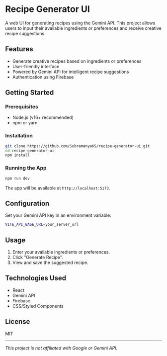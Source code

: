 # Recipe Generator UI

A web UI for generating recipes using the Gemini API. This project allows users to input their available ingredients or preferences and receive creative recipe suggestions.

## Features

- Generate creative recipes based on ingredients or preferences
- User-friendly interface
- Powered by Gemini API for intelligent recipe suggestions
- Authentication using Firebase

## Getting Started

### Prerequisites

- Node.js (v16+ recommended)
- npm or yarn

### Installation

```bash
git clone https://github.com/SubramanyaKS/recipe-generator-ui.git
cd recipe-generator-ui
npm install
```

### Running the App

```bash
npm run dev
```

The app will be available at `http://localhost:5173`.

## Configuration

Set your Gemini API key in an environment variable:

```bash
VITE_API_BASE_URL=your_server_url
```

## Usage

1. Enter your available ingredients or preferences.
2. Click "Generate Recipe".
3. View and save the suggested recipe.

## Technologies Used

- React
- Gemini API
- Firebase
- CSS/Styled Components

## License

MIT

---

*This project is not affiliated with Google or Gemini API.*